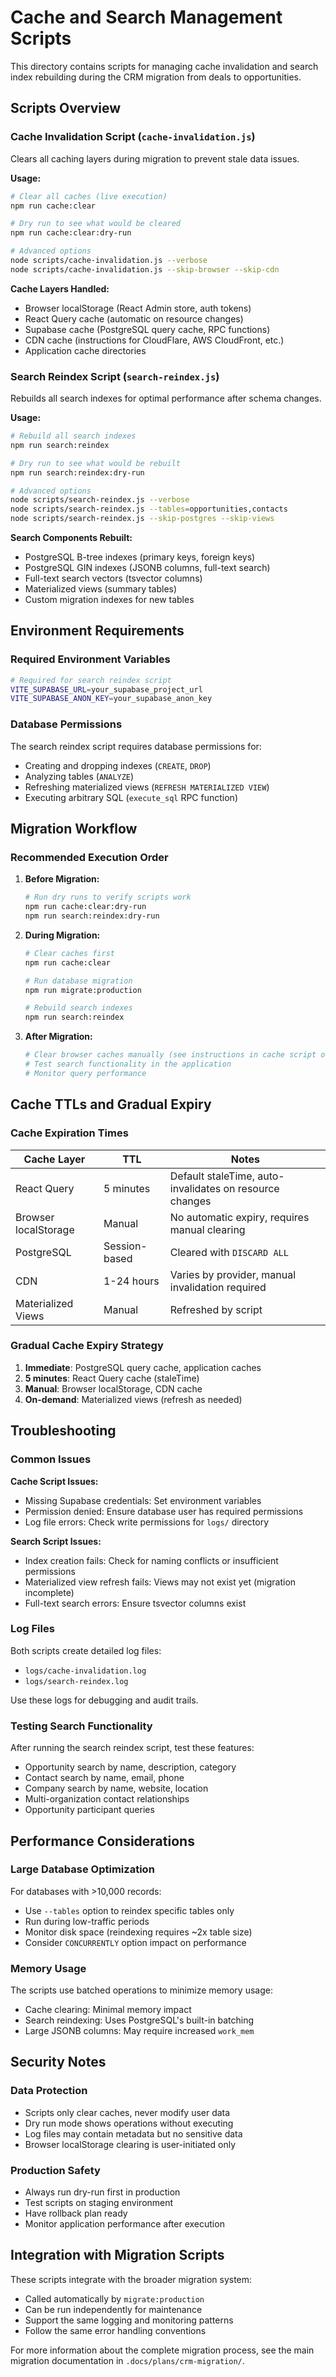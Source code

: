 # Cache and Search Management Scripts

This directory contains scripts for managing cache invalidation and search index rebuilding during the CRM migration from deals to opportunities.

## Scripts Overview

### Cache Invalidation Script (`cache-invalidation.js`)

Clears all caching layers during migration to prevent stale data issues.

**Usage:**
```bash
# Clear all caches (live execution)
npm run cache:clear

# Dry run to see what would be cleared
npm run cache:clear:dry-run

# Advanced options
node scripts/cache-invalidation.js --verbose
node scripts/cache-invalidation.js --skip-browser --skip-cdn
```

**Cache Layers Handled:**
- Browser localStorage (React Admin store, auth tokens)
- React Query cache (automatic on resource changes)
- Supabase cache (PostgreSQL query cache, RPC functions)
- CDN cache (instructions for CloudFlare, AWS CloudFront, etc.)
- Application cache directories

### Search Reindex Script (`search-reindex.js`)

Rebuilds all search indexes for optimal performance after schema changes.

**Usage:**
```bash
# Rebuild all search indexes
npm run search:reindex

# Dry run to see what would be rebuilt
npm run search:reindex:dry-run

# Advanced options
node scripts/search-reindex.js --verbose
node scripts/search-reindex.js --tables=opportunities,contacts
node scripts/search-reindex.js --skip-postgres --skip-views
```

**Search Components Rebuilt:**
- PostgreSQL B-tree indexes (primary keys, foreign keys)
- PostgreSQL GIN indexes (JSONB columns, full-text search)
- Full-text search vectors (tsvector columns)
- Materialized views (summary tables)
- Custom migration indexes for new tables

## Environment Requirements

### Required Environment Variables

```bash
# Required for search reindex script
VITE_SUPABASE_URL=your_supabase_project_url
VITE_SUPABASE_ANON_KEY=your_supabase_anon_key
```

### Database Permissions

The search reindex script requires database permissions for:
- Creating and dropping indexes (`CREATE`, `DROP`)
- Analyzing tables (`ANALYZE`)
- Refreshing materialized views (`REFRESH MATERIALIZED VIEW`)
- Executing arbitrary SQL (`execute_sql` RPC function)

## Migration Workflow

### Recommended Execution Order

1. **Before Migration:**
   ```bash
   # Run dry runs to verify scripts work
   npm run cache:clear:dry-run
   npm run search:reindex:dry-run
   ```

2. **During Migration:**
   ```bash
   # Clear caches first
   npm run cache:clear

   # Run database migration
   npm run migrate:production

   # Rebuild search indexes
   npm run search:reindex
   ```

3. **After Migration:**
   ```bash
   # Clear browser caches manually (see instructions in cache script output)
   # Test search functionality in the application
   # Monitor query performance
   ```

## Cache TTLs and Gradual Expiry

### Cache Expiration Times

| Cache Layer | TTL | Notes |
|-------------|-----|-------|
| React Query | 5 minutes | Default staleTime, auto-invalidates on resource changes |
| Browser localStorage | Manual | No automatic expiry, requires manual clearing |
| PostgreSQL | Session-based | Cleared with `DISCARD ALL` |
| CDN | 1-24 hours | Varies by provider, manual invalidation required |
| Materialized Views | Manual | Refreshed by script |

### Gradual Cache Expiry Strategy

1. **Immediate**: PostgreSQL query cache, application caches
2. **5 minutes**: React Query cache (staleTime)
3. **Manual**: Browser localStorage, CDN cache
4. **On-demand**: Materialized views (refresh as needed)

## Troubleshooting

### Common Issues

**Cache Script Issues:**
- Missing Supabase credentials: Set environment variables
- Permission denied: Ensure database user has required permissions
- Log file errors: Check write permissions for `logs/` directory

**Search Script Issues:**
- Index creation fails: Check for naming conflicts or insufficient permissions
- Materialized view refresh fails: Views may not exist yet (migration incomplete)
- Full-text search errors: Ensure tsvector columns exist

### Log Files

Both scripts create detailed log files:
- `logs/cache-invalidation.log`
- `logs/search-reindex.log`

Use these logs for debugging and audit trails.

### Testing Search Functionality

After running the search reindex script, test these features:
- Opportunity search by name, description, category
- Contact search by name, email, phone
- Company search by name, website, location
- Multi-organization contact relationships
- Opportunity participant queries

## Performance Considerations

### Large Database Optimization

For databases with >10,000 records:
- Use `--tables` option to reindex specific tables only
- Run during low-traffic periods
- Monitor disk space (reindexing requires ~2x table size)
- Consider `CONCURRENTLY` option impact on performance

### Memory Usage

The scripts use batched operations to minimize memory usage:
- Cache clearing: Minimal memory impact
- Search reindexing: Uses PostgreSQL's built-in batching
- Large JSONB columns: May require increased `work_mem`

## Security Notes

### Data Protection

- Scripts only clear caches, never modify user data
- Dry run mode shows operations without executing
- Log files may contain metadata but no sensitive data
- Browser localStorage clearing is user-initiated only

### Production Safety

- Always run dry-run first in production
- Test scripts on staging environment
- Have rollback plan ready
- Monitor application performance after execution

## Integration with Migration Scripts

These scripts integrate with the broader migration system:
- Called automatically by `migrate:production`
- Can be run independently for maintenance
- Support the same logging and monitoring patterns
- Follow the same error handling conventions

For more information about the complete migration process, see the main migration documentation in `.docs/plans/crm-migration/`.